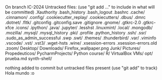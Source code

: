 On branch IC-2024
Untracked files:
  (use "git add <file>..." to include in what will be committed)
	.Xauthority
	.bash_history
	.bash_logout
	.bashrc
	.cache/
	.cinnamon/
	.config/
	.cookiecutter_replay/
	.cookiecutters/
	.dbus/
	.dmrc
	.dotnet/
	.fltk/
	.gitconfig
	.gitconfig.save
	.gitignore
	.gnome/
	.gtkrc-2.0
	.gtkrc-xfce
	.icons/
	.ipython/
	.java/
	.jupyter/
	.lesshst
	.linuxmint/
	.local/
	.mongodb/
	.mozilla/
	.mysql/
	.mysql_history
	.pki/
	.profile
	.python_history
	.ssh/
	.ssr/
	.sudo_as_admin_successful
	.swp
	.swt/
	.themes/
	.thunderbird/
	.var/
	.viminfo
	.vscode/
	.vst/
	.vst3/
	.wget-hsts
	.wine/
	.xsession-errors
	.xsession-errors.old
	.zoom/
	Desktop/
	Downloads/
	Firefox_wallpaper.png
	Junk/
	Pictures/
	Propedeuticos/
	PycharmProjects/
	Python course/
	R/
	VirtualBox VMs/
	opt/
	prueba.md
	synth-shell/

nothing added to commit but untracked files present (use "git add" to track)
Hola mundo :o
